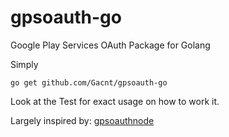 # gpsoauth-go
Google Play Services OAuth Package for Golang


Simply

`go get github.com/Gacnt/gpsoauth-go`

Look at the Test for exact usage on how to work it.


Largely inspired by: [gpsoauthnode](https://github.com/billyriantono/gpsoauthnode)
